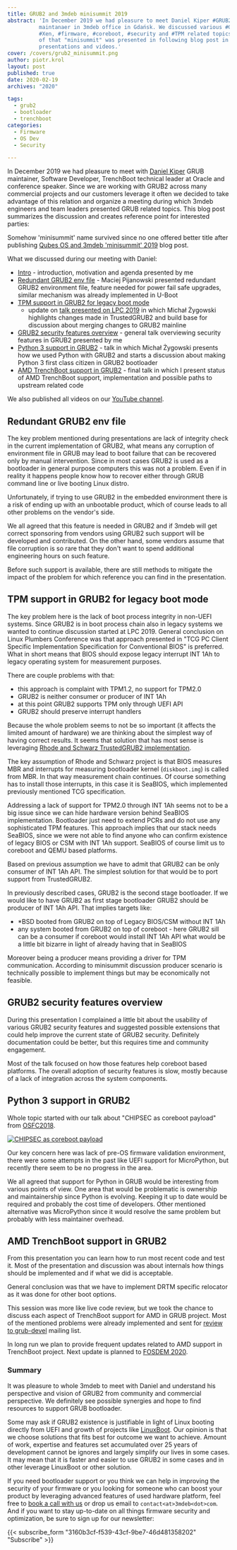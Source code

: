 ```yaml
---
title: GRUB2 and 3mdeb minisummit 2019
abstract: 'In December 2019 we had pleasure to meet Daniel Kiper #GRUB2
          maintanaer in 3mdeb office in Gdańsk. We discussed various #GRUB2,
          #Xen, #firmware, #coreboot, #security and #TPM related topics. Results
          of that "minisummit" was presented in following blog post in form of
          presentations and videos.'
cover: /covers/grub2_minisummit.png
author: piotr.krol
layout: post
published: true
date: 2020-02-19
archives: "2020"

tags:
  - grub2
  - bootloader
  - trenchboot
categories:
  - Firmware
  - OS Dev
  - Security

---
```


In December 2019 we had pleasure to meet with
[Daniel Kiper](https://www.linkedin.com/in/dkiper/) GRUB maintainer, Software
Developer, TrenchBoot technical leader at Oracle and conference speaker. Since
we are working with GRUB2 across many commercial projects and our customers
leverage it often we decided to take advantage of this relation and organize a
meeting during which 3mdeb engineers and team leaders presented GRUB related
topics. This blog post summarizes the discussion and creates reference point for
interested parties:

Somehow 'minisummit' name survived since no one offered better title after
publishing
[Qubes OS and 3mdeb 'minisummit' 2019](https://blog.3mdeb.com/2019/2019-08-07-qubes-os-and-3mdeb-minisummit/)
blog post.

What we discussed during our meeting with Daniel:

- [Intro](https://shop.3mdeb.com/wp-content/uploads/2021/06/Intro.pdf) - introduction,
  motivation and agenda presented by me
- [Redundant GRUB2 env file](https://shop.3mdeb.com/wp-content/uploads/2021/06/Redundant-GRUB2-env-file.pdf)
  \- Maciej Pijanowski presented redundant GRUB2 environment file, feature needed
  for power fail safe upgrades, similar mechanism was already implemented in
  U-Boot
- [TPM support in GRUB2 for legacy boot mode](https://shop.3mdeb.com/wp-content/uploads/2021/06/TPM-support-in-GRUB2-for-legacy-boot-mode.pdf)
  - update on
    [talk presented on LPC 2019](https://lpc.events/event/4/contributions/517/)
    in which Michał Żygowski highlights changes made in TrustedGRUB2 and build
    base for discussion about merging changes to GRUB2 mainline
- [GRUB2 security features overview](https://shop.3mdeb.com/wp-content/uploads/2021/06/GRUB2-security-features-overview.pdf)
  \- general talk overviewing security features in GRUB2 presented by me
- [Python 3 support in GRUB2](https://shop.3mdeb.com/wp-content/uploads/2021/06/Python-3-support-in-GRUB2.pdf)
  \- talk in which Michał Żygowski presents how we used Python with GRUB2 and
  starts a discussion about making Python 3 first class citizen in GRUB2
  bootloader
- [AMD TrenchBoot support in GRUB2](https://shop.3mdeb.com/wp-content/uploads/2021/06/AMD-TrenchBoot-support-in-GRUB2-1.pdf)
  \- final talk in which I present status of AMD TrenchBoot support,
  implementation and possible paths to upstream related code

We also published all videos on our
[YouTube channel](https://www.youtube.com/playlist?list=PLuISieMwVBpJ7JyAMGUmxIVjLs1lipKhZ).

## Redundant GRUB2 env file

The key problem mentioned during presentations are lack of integrity check in
the current implementation of GRUB2, what means any corruption of environment
file in GRUB may lead to boot failure that can be recovered only by manual
intervention. Since in most cases GRUB2 is used as a bootloader in general
purpose computers this was not a problem. Even if in reality it happens people
know how to recover either through GRUB command line or live booting Linux
distro.

Unfortunately, if trying to use GRUB2 in the embedded environment there is a
risk of ending up with an unbootable product, which of course leads to all other
problems on the vendor's side.

We all agreed that this feature is needed in GRUB2 and if 3mdeb will get correct
sponsoring from vendors using GRUB2 such support will be developed and
contributed. On the other hand, some vendors assume that file corruption is so
rare that they don't want to spend additional engineering hours on such feature.

Before such support is available, there are still methods to mitigate the impact
of the problem for which reference you can find in the presentation.

## TPM support in GRUB2 for legacy boot mode

The key problem here is the lack of boot process integrity in non-UEFI systems.
Since GRUB2 is in boot process chain also in legacy systems we wanted to
continue discussion started at LPC 2019. General conclusion on Linux Plumbers
Conference was that approach presented in "TCG PC Client Specific Implementation
Specification for Conventional BIOS" is preferred. What in short means that BIOS
should expose legacy interrupt INT 1Ah to legacy operating system for
measurement purposes.

There are couple problems with that:

- this approach is complaint with TPM1.2, no support for TPM2.0
- GRUB2 is neither consumer or producer of INT 1Ah
- at this point GRUB2 supports TPM only through UEFI API
- GRUB2 should preserve interrupt handlers

Because the whole problem seems to not be so important (it affects the limited
amount of hardware) we are thinking about the simplest way of having correct
results. It seems that solution that has most sense is leveraging
[Rhode and Schwarz TrustedGRUB2 implementation](https://github.com/Rohde-Schwarz/TrustedGRUB2).

The key assumption of Rhode and Schwarz project is that BIOS measures MBR and
interrupts for measuring bootloader kernel (`diskboot.img`) is called from MBR.
In that way measurement chain continues. Of course something has to install
those interrupts, in this case it is SeaBIOS, which implemented previously
mentioned TCG specification.

Addressing a lack of support for TPM2.0 through INT 1Ah seems not to be a big
issue since we can hide hardware version behind SeaBIOS implementation.
Bootloader just need to extend PCRs and do not use any sophisticated TPM
features. This approach implies that our stack needs SeaBIOS, since we were not
able to find anyone who can confirm existence of legacy BIOS or CSM with INT 1Ah
support. SeaBIOS of course limit us to coreboot and QEMU based platforms.

Based on previous assumption we have to admit that GRUB2 can be only consumer of
INT 1Ah API. The simplest solution for that would be to port support from
TrustedGRUB2.

In previously described cases, GRUB2 is the second stage bootloader. If we would
like to have GRUB2 as first stage bootloader GRUB2 should be producer of INT 1Ah
API. That implies targets like:

- \*BSD booted from GRUB2 on top of Legacy BIOS/CSM without INT 1Ah
- any system booted from GRUB2 on top of coreboot - here GRUB2 sill can be a
  consumer if coreboot would install INT 1Ah API what would be a little bit
  bizarre in light of already having that in SeaBIOS

Moreover being a producer means providing a driver for TPM communication.
According to minisummit discussion producer scenario is technically possible to
implement things but may be economically not feasible.

## GRUB2 security features overview

During this presentation I complained a little bit about the usability of
various GRUB2 security features and suggested possible extensions that could
help improve the current state of GRUB2 security. Definitely documentation could
be better, but this requires time and community engagement.

Most of the talk focused on how those features help coreboot based platforms.
The overall adoption of security features is slow, mostly because of a lack of
integration across the system components.

## Python 3 support in GRUB2

Whole topic started with our talk about "CHIPSEC as coreboot payload" from
[OSFC2018](https://www.osfc.io/2018/talks/).

[![CHIPSEC as coreboot payload](https://img.youtube.com/vi/P49uLPCXgjo/0.jpg)](https://www.youtube.com/watch?v=P49uLPCXgjo)

Our key concern here was lack of pre-OS firmware validation environment, there
were some attempts in the past like UEFI support for MicroPython, but recently
there seem to be no progress in the area.

We all agreed that support for Python in GRUB would be interesting from various
points of view. One area that would be problematic is ownership and
maintainership since Python is evolving. Keeping it up to date would be required
and probably the cost time of developers. Other mentioned alternative was
MicroPython since it would resolve the same problem but probably with less
maintainer overhead.

## AMD TrenchBoot support in GRUB2

From this presentation you can learn how to run most recent code and test it.
Most of the presentation and discussion was about internals how things should be
implemented and if what we did is acceptable.

General conclusion was that we have to implement DRTM specific relocator as it
was done for other boot options.

This session was more like live code review, but we took the chance to discuss
each aspect of TrenchBoot support for AMD in GRUB project. Most of the mentioned
problems were already implemented and sent for
[review to grub-devel](https://www.mail-archive.com/grub-devel@gnu.org/msg29472.html)
mailing list.

In long run we plan to provide frequent updates related to AMD support in
TrenchBoot project. Next update is planned to
[FOSDEM 2020](https://fosdem.org/2020/schedule/event/firmware_itsoecs/).

### Summary

It was pleasure to whole 3mdeb to meet with Daniel and understand his
perspective and vision of GRUB2 from community and commercial perspective. We
definitely see possible synergies and hope to find resources to support GRUB
bootloader.

Some may ask if GRUB2 existence is justifiable in light of Linux booting
directly from UEFI and growth of projects like
[LinuxBoot](https://www.linuxboot.org/). Our opinion is that we choose solutions
that fits best for outcome we want to achieve. Amount of work, expertise and
features set accumulated over 25 years of development cannot be ignores and
largely simplify our lives in some cases. It may mean that it is faster and
easier to use GRUB2 in some cases and in other leverage LinuxBoot or other
solution.

If you need bootloader support or you think we can help in improving the
security of your firmware or you looking for someone who can boost your product
by leveraging advanced features of used hardware platform, feel free to [book a
call with
us](https://cloud.3mdeb.com/index.php/apps/calendar/appointment/n7T65toSaD9t) or
drop us email to `contact<at>3mdeb<dot>com`. And if you want to stay up-to-date
on all things firmware security and optimization, be sure to sign up for our
newsletter:

{{< subscribe_form "3160b3cf-f539-43cf-9be7-46d481358202" "Subscribe" >}}
